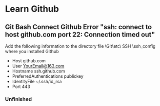 # Learn Github
## Git Bash Connect Github Error "ssh: connect to host github.com port 22: Connection timed out"
   Add the following information to the directory file \Git\etc\ SSH \ssh_config where you installed Github </br>
   * Host github.com </br>
   * User YourEmail@163.com </br>
   * Hostname ssh.github.com </br>
   * PreferredAuthentications publickey </br>
   * IdentityFile ~/.ssh/id_rsa </br>
   * Port 443

### Unfinished
